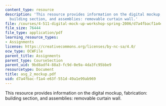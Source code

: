 ```yaml
---
content_type: resource
description: 'This resource provides information on the digital mockup, fabrication:
  building section, and assemblies: removable curtain wall.'
file: /courses/4-511-digital-mock-up-workshop-spring-2006/d7a4fbacf1a4e63f551d49a1e99ab969_asg_2_mockup.pdf
file_size: 76444
file_type: application/pdf
learning_resource_types:
- Assignments
license: https://creativecommons.org/licenses/by-nc-sa/4.0/
ocw_type: OCWFile
parent_title: Assignments
parent_type: CourseSection
parent_uid: 9bd8adf4-88a3-fc9d-0e9a-4da3fc95bbe9
resourcetype: Document
title: asg_2_mockup.pdf
uid: d7a4fbac-f1a4-e63f-551d-49a1e99ab969
---
```

This resource provides information on the digital mockup, fabrication: building section, and assemblies: removable curtain wall.